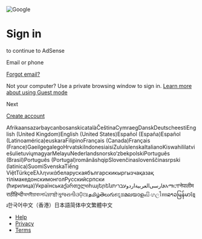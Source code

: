 ![Google](//ssl.gstatic.com/images/branding/googlelogo/2x/googlelogo_color_74x24dp.png)

Sign in
=======

to continue to AdSense

Email or phone

[Forgot email?](https://accounts.google.com/signin/usernamerecovery?continue=https://adsense.google.com/adsense/login?continue%3Dhttps://adsense.google.com/adsense/tc/2018/UnitedKingdom.html&dsh=S1208443392:1754071222365869&flowEntry=ServiceLogin&flowName=WebLiteSignIn&followup=https://adsense.google.com/adsense/login?continue%3Dhttps://adsense.google.com/adsense/tc/2018/UnitedKingdom.html&ifkv=AdBytiPyZRoeF7pFy1FA325s8XOzN_PcSXTn0FCxBk4UYKraZ6-J-lqT71kHHOsqtIMPPIa286Cfzw&service=adsense)

Not your computer? Use a private browsing window to sign in. [Learn more about using Guest mode](https://support.google.com/accounts?p=signin_privatebrowsing&hl=en-US)

Next

[Create account](https://accounts.google.com/lifecycle/flows/signup?continue=https://adsense.google.com/adsense/login?continue%3Dhttps://adsense.google.com/adsense/tc/2018/UnitedKingdom.html&dsh=S1208443392:1754071222365869&flowEntry=SignUp&flowName=GlifWebSignIn&followup=https://adsense.google.com/adsense/login?continue%3Dhttps://adsense.google.com/adsense/tc/2018/UnitedKingdom.html&ifkv=AdBytiPyZRoeF7pFy1FA325s8XOzN_PcSXTn0FCxBk4UYKraZ6-J-lqT71kHHOsqtIMPPIa286Cfzw&nogm=1&service=adsense)

AfrikaansazərbaycanbosanskicatalàČeštinaCymraegDanskDeutscheestiEnglish (United Kingdom)English (United States)Español (España)Español (Latinoamérica)euskaraFilipinoFrançais (Canada)Français (France)GaeilgegalegoHrvatskiIndonesiaisiZuluíslenskaItalianoKiswahililatviešulietuviųmagyarMelayuNederlandsnorsko‘zbekpolskiPortuguês (Brasil)Português (Portugal)românăshqipSlovenčinaslovenščinasrpski (latinica)SuomiSvenskaTiếng ViệtTürkçeΕλληνικάбеларускаябългарскикыргызчақазақ тілімакедонскимонголРусскийсрпски (ћирилица)Українськаქართულიհայերեն‫עברית‬‎‫اردو‬‎‫العربية‬‎‫فارسی‬‎አማርኛनेपालीमराठीहिन्दीঅসমীয়াবাংলাਪੰਜਾਬੀગુજરાતીଓଡ଼ିଆதமிழ்తెలుగుಕನ್ನಡമലയാളംසිංහලไทยລາວမြန်မာខ្មែរ한국어中文（香港）日本語简体中文繁體中文

* [Help](https://support.google.com/accounts?hl=en-US&p=account_iph)
* [Privacy](https://accounts.google.com/TOS?loc=GB&hl=en-US&privacy=true)
* [Terms](https://accounts.google.com/TOS?loc=GB&hl=en-US)
